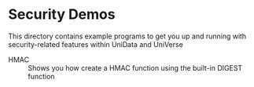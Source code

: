 Security Demos
==============

This directory contains example programs to get you up and running with 
security-related features within UniData and UniVerse

<dl>
<dt>HMAC</dt>
<dd>Shows you how create a HMAC function using the built-in DIGEST function</dd>
</dl>
